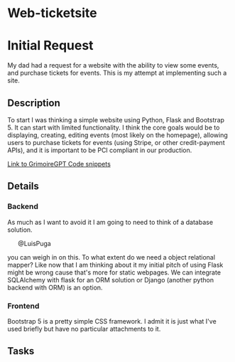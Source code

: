 # Web-ticketsite
<h1>Initial Request</h1>
<p>My dad had a request for a website with the ability to view some events, and purchase tickets for events. This is my attempt at implementing such a site.</p>

<h2>Description</h2>
<p>To start I was thinking a simple website using Python, Flask and Bootstrap 5. It can start with limited functionality. I think the core goals would be to displaying, creating, editing events (most likely on the homepage), 
allowing users to purchase tickets for events (using Stripe, or other credit-payment APIs), and it is important to be PCI compliant in our production.</p>
<a href="https://chat.openai.com/share/e/cc6836e3-6ca0-47ad-9da3-b75033da1e10">Link to GrimoireGPT Code snippets</a>

<h2>Details</h2>
<h3>Backend</h3>
<p>As much as I want to avoid it I am going to need to think of a database solution. <ul>@LuisPuga</ul> you can weigh in on this. To what extent do we need a object relational mapper? Like now that I am thinking about it my initial pitch of using Flask might be wrong cause that's more for static webpages. We can integrate SQLAlchemy with flask for an ORM solution or Django (another python backend with ORM) is an option.</p>

<h3>Frontend</h3>
<p>Bootstrap 5 is a pretty simple CSS framework. I admit it is just what I've used briefly but have no particular attachments to it.</p>

<h2>Tasks</h2>
